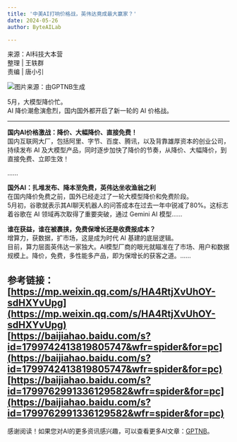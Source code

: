 ```yaml
---
title: '中美AI打响价格战，英伟达竟成最大赢家？'
date: 2024-05-26
author: ByteAILab

---
```


来源：AI科技大本营  
整理 | 王轶群  
责编 | 唐小引  

![图片来源：由GPTNB生成](http://www.jesonc.com/upload/3B33CB85B496C0CB6FBA4C2BD79320AD/1716519411932/FvdvdDkxdblEGYOGc5wdDd73-02l.png)

5月，大模型降价忙。  
AI 降价潮愈演愈烈，国内国外都开启了新一轮的 AI 价格战。

---
  

**国内AI价格激战：降价、大幅降价、直接免费！**  
国内互联网大厂，包括阿里、字节、百度、腾讯，以及背靠雄厚资本的创业公司，持续发布 AI 及大模型产品，同时逐步加快了降价的节奏，从降价、大幅降价，到直接免费、立即生效！  

......

**国外AI：扎堆发布、降本至免费，英伟达坐收渔翁之利**  
在国内降价免费之前，国外已经走过了一轮大模型降价和免费阶段。  
5月初，谷歌就表示其AI聊天机器人的问答成本在过去一年中锐减了80%。这标志着谷歌在 AI 领域再次取得了重要突破，通过 Gemini AI 模型......

**谁在获益，谁在被裹挟，免费保增长还是收费报成本？**  
增算力，获数据，扩市场，这是成为时代 AI 基建的底层逻辑。  
目前，算力层面英伟达一家独大。AI模型厂商的眼光就瞄准在了市场、用户和数据规模上。降价，免费，多性能多产品，即为保增长的获客之道。......  

**参考链接：**  
[https://mp.weixin.qq.com/s/HA4RtjXvUhOY-sdHXYvUpg](https://mp.weixin.qq.com/s/HA4RtjXvUhOY-sdHXYvUpg)  
[https://baijiahao.baidu.com/s?id=1799742413819805747&wfr=spider&for=pc](https://baijiahao.baidu.com/s?id=1799742413819805747&wfr=spider&for=pc)  
[https://baijiahao.baidu.com/s?id=1799762991336129582&wfr=spider&for=pc](https://baijiahao.baidu.com/s?id=1799762991336129582&wfr=spider&for=pc)
---
感谢阅读！如果您对AI的更多资讯感兴趣，可以查看更多AI文章：[GPTNB](https://gptnb.com)。